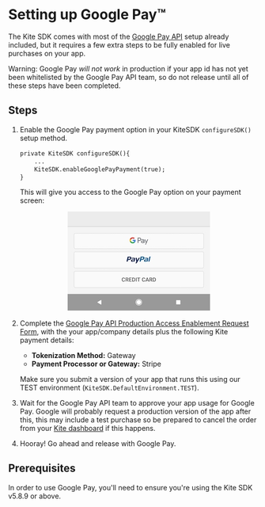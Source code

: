 Setting up Google Pay™
==============

The Kite SDK comes with most of the [Google Pay API](https://developers.google.com/pay/api/android/guides/setup) setup already included, but it requires a few extra steps to be fully enabled for live purchases on your app.

Warning: Google Pay _will not work_ in production if your app id has not yet been whitelisted by the Google Pay API team, so do not release until all of these steps have been completed.

Steps
--------

1. Enable the Google Pay payment option in your KiteSDK `configureSDK()` setup method.

    ```
    private KiteSDK configureSDK(){
        ...
        KiteSDK.enableGooglePayPayment(true);
    }
    ```

    This will give you access to the Google Pay option on your payment screen:

    <p align="center">
      <img src="google_pay.jpg">
    </p>

2. Complete the [Google Pay API Production Access Enablement Request Form](https://services.google.com/fb/forms/googlepayAPIenable/), with the your app/company details plus the following Kite payment details:

    - **Tokenization Method:** Gateway
    - **Payment Processor or Gateway:** Stripe

    Make sure you submit a version of your app that runs this using our TEST environment (`KiteSDK.DefaultEnvironment.TEST`).

3. Wait for the Google Pay API team to approve your app usage for Google Pay. Google will probably request a production version of the app after this, this may include a test purchase so be prepared to cancel the order from your [Kite dashboard](https://www.kite.ly/orders/) if this happens.

4. Hooray! Go ahead and release with Google Pay.
        
        
Prerequisites
--------
In order to use Google Pay, you'll need to ensure you're using the Kite SDK v5.8.9 or above.
